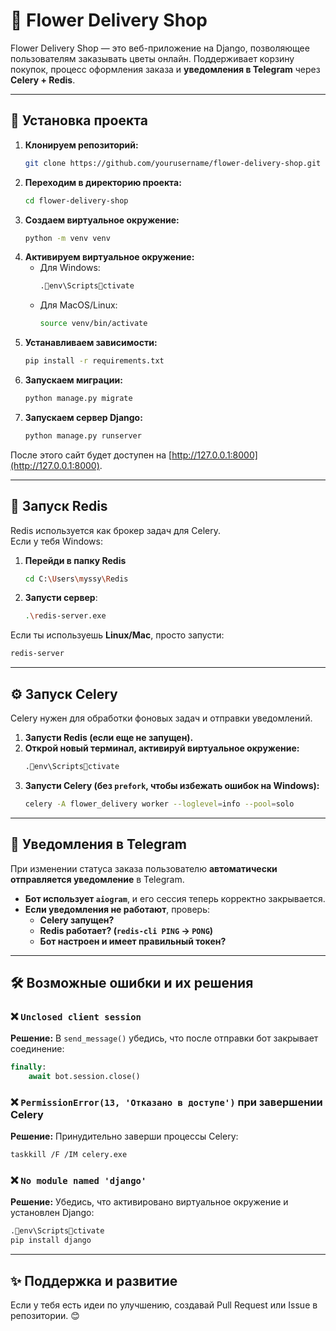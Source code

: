 # 🌸 Flower Delivery Shop

Flower Delivery Shop — это веб-приложение на Django, позволяющее пользователям заказывать цветы онлайн. 
Поддерживает корзину покупок, процесс оформления заказа и **уведомления в Telegram** через **Celery + Redis**.

---

## 📌 Установка проекта
1. **Клонируем репозиторий:**
    ```bash
    git clone https://github.com/yourusername/flower-delivery-shop.git
    ```
2. **Переходим в директорию проекта:**
    ```bash
    cd flower-delivery-shop
    ```
3. **Создаем виртуальное окружение:**
    ```bash
    python -m venv venv
    ```
4. **Активируем виртуальное окружение:**
    - Для Windows:
        ```bash
        .env\Scriptsctivate
        ```
    - Для MacOS/Linux:
        ```bash
        source venv/bin/activate
        ```
5. **Устанавливаем зависимости:**
    ```bash
    pip install -r requirements.txt
    ```
6. **Запускаем миграции:**
    ```bash
    python manage.py migrate
    ```
7. **Запускаем сервер Django:**
    ```bash
    python manage.py runserver
    ```
После этого сайт будет доступен на [http://127.0.0.1:8000](http://127.0.0.1:8000).

---

## 🔹 Запуск Redis
Redis используется как брокер задач для Celery.  
Если у тебя Windows:
1. **Перейди в папку Redis**  
   ```bash
   cd C:\Users\myssy\Redis
   ```
2. **Запусти сервер**:
   ```bash
   .\redis-server.exe
   ```

Если ты используешь **Linux/Mac**, просто запусти:
```bash
redis-server
```

---

## ⚙️ Запуск Celery
Celery нужен для обработки фоновых задач и отправки уведомлений.

1. **Запусти Redis (если еще не запущен).**
2. **Открой новый терминал, активируй виртуальное окружение:**
    ```bash
    .env\Scriptsctivate
    ```
3. **Запусти Celery (без `prefork`, чтобы избежать ошибок на Windows):**
    ```bash
    celery -A flower_delivery worker --loglevel=info --pool=solo
    ```

---

## 📩 Уведомления в Telegram
При изменении статуса заказа пользователю **автоматически отправляется уведомление** в Telegram.

- **Бот использует `aiogram`**, и его сессия теперь корректно закрывается.
- **Если уведомления не работают**, проверь:
  - **Celery запущен?**
  - **Redis работает? (`redis-cli PING` → `PONG`)**
  - **Бот настроен и имеет правильный токен?**

---

## 🛠 Возможные ошибки и их решения
### ❌ `Unclosed client session`
**Решение:** В `send_message()` убедись, что после отправки бот закрывает соединение:
```python
finally:
    await bot.session.close()
```

### ❌ `PermissionError(13, 'Отказано в доступе')` при завершении Celery
**Решение:** Принудительно заверши процессы Celery:
```bash
taskkill /F /IM celery.exe
```

### ❌ `No module named 'django'`
**Решение:** Убедись, что активировано виртуальное окружение и установлен Django:
```bash
.env\Scriptsctivate
pip install django
```

---

## ✨ Поддержка и развитие
Если у тебя есть идеи по улучшению, создавай Pull Request или Issue в репозитории. 😊
